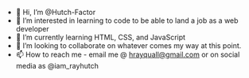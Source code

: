 - 👋 Hi, I’m @Hutch-Factor
- 👀 I’m interested in learning to code to be able to land a job as a web developer
- 🌱 I’m currently learning HTML, CSS, and JavaScript
- 💞️ I’m looking to collaborate on whatever comes my way at this point. 
- 📫 How to reach me - email me @ hrayquall@gmail.com or on social media as @iam_rayhutch
<!---
Hutch-Factor/Hutch-Factor is a ✨ special ✨ repository because its `README.md` (this file) appears on your GitHub profile.
You can click the Preview link to take a look at your changes.
--->
